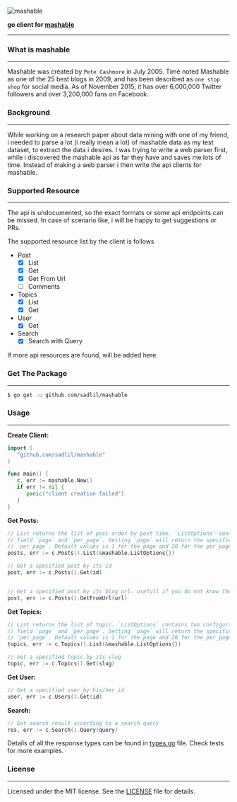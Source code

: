 ![mashable](https://upload.wikimedia.org/wikipedia/commons/6/6d/Mashable.png)

**go client for [mashable](http://mashable.com)**
___

### What is mashable
___

Mashable was created by `Pete Cashmore` in July 2005. Time noted Mashable as one of the 25 
best blogs in 2009, and has been described as `one stop shop` for social media.
As of November 2015, it has over 6,000,000 Twitter followers and over 3,200,000 fans on Facebook.

### Background
___

While working on a research paper about data mining with one of my friend, i needed to parse
a lot (i really mean a lot) of mashable data as my test dataset, to extract the data i desires.
I was trying to write a web parser first, while i discovered the mashable api as far they have
and saves me lots of time. Instead of making a web parser i then write the api clients for 
mashable.

### Supported Resource
___

The api is undocumented, so the exact formats or some api endpoints can be missed. In case of
scenario like, i will be happy to get suggestions or PRs.

The supported resource list by the client is follows
- Post
   - [x] List
   - [x] Get
   - [x] Get From Url
   - [ ] Comments
- Topics
   - [x] List
   - [x] Get
- User
   - [x] Get
- Search
   - [x] Search with Query

If more api resources are found, will be added here.

### Get The Package
___

```bash
$ go get -u github.com/sadlil/mashable
```

### Usage
___

**Create Client:**
```go
import (
   "github.com/sadlil/mashable"
)

func main() {
   c, err := mashable.New()
   if err != nil {
      panic("client creation failed")
   }
}
```

**Get Posts:**
```go
// List returns the list of post order by post time. `ListOptions` contains two configurable
// field `page` and `per_page`. Setting `page` will return the specified page of the list. according
// `per_page`. Default values is 1 for the page and 20 for the per_page.
posts, err := c.Posts().List(&mashable.ListOptions{})

// Get a specified post by its id
post, err := c.Posts().Get(id)


// Get a specified post by its blog url. usefull if you do not know the id
post, err := c.Posts().GetFromUrl(url)

```

**Get Topics:**
```go
// List returns the list of topic. `ListOptions` contains two configurable
// field `page` and `per_page`. Setting `page` will return the specified page of the list. according
// `per_page`. Default values is 1 for the page and 20 for the per_page.
topics, err := c.Topics().List(&mashable.ListOptions{})

// Get a specified topic by its slug
topic, err := c.Topics().Get(slug)
```

**Get User:**
```go
// Get a specified user by his/her id
user, err := c.Users().Get(id)
```

**Search:**
```go
// Get search result according to a search query
res, err := c.Search().Query(query)
```

Details of all the response types can be found in [types.go](types.go) file.
Check tests for more examples.


### License
___

Licensed under the MIT license. See the [LICENSE](LICENSE) file for details.
